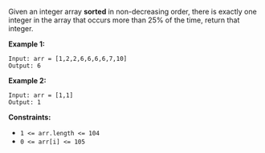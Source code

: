 Given an integer array **sorted** in non-decreasing order, there is exactly
one integer in the array that occurs more than 25% of the time, return that
integer.



**Example 1:**

    
    
    Input: arr = [1,2,2,6,6,6,6,7,10]
    Output: 6
    

**Example 2:**

    
    
    Input: arr = [1,1]
    Output: 1
    



**Constraints:**

  * `1 <= arr.length <= 104`
  * `0 <= arr[i] <= 105`

